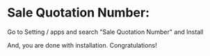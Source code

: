 Sale Quotation Number:
=========================================================

Go to Setting / apps and search "Sale Quotation Number" and Install

And, you are done with installation. Congratulations!
